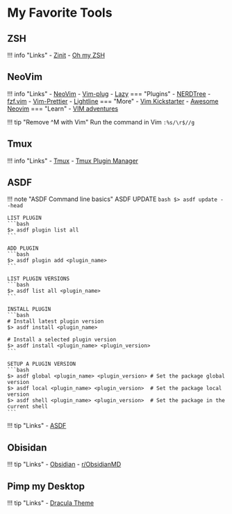 # My Favorite Tools
## ZSH
!!! info "Links"
    - [Zinit](https://github.com/zdharma-continuum/zinit)
    - [Oh my ZSH](https://ohmyz.sh)

## NeoVim
!!! info "Links"
    - [NeoVim](https://neovim.io/)
    - [Vim-plug](https://github.com/junegunn/vim-plug)
    - [Lazy](https://github.com/folke/lazy.nvim)
    === "Plugins"
    - [NERDTree](https://github.com/preservim/nerdtree)
    - [fzf.vim](https://github.com/junegunn/fzf.vim)
    - [Vim-Prettier](https://github.com/prettier/vim-prettier)
    - [Lightline](https://github.com/itchyny/lightline.vim)
    === "More"
    - [Vim Kickstarter](https://github.com/nvim-lua/kickstart.nvim)
    - [Awesome Neovim](https://github.com/rockerBOO/awesome-neovim)
    === "Learn"
    - [VIM adventures](https://vim-adventures.com)

!!! tip "Remove ^M with Vim"
    Run the command in Vim
    ```
    :%s/\r$//g
    ```
## Tmux
!!! info "Links"
    - [Tmux](https://github.com/tmux/tmux)
    - [Tmux Plugin Manager](https://github.com/tmux-plugins/tpm)

## ASDF
!!! note "ASDF Command line basics"
    ASDF UPDATE
    ```bash
    $> asdf update --head
    ```

    LIST PLUGIN
    ```bash
    $> asdf plugin list all
    ```

    ADD PLUGIN
    ```bash
    $> asdf plugin add <plugin_name>
    ```

    LIST PLUGIN VERSIONS
    ```bash
    $> asdf list all <plugin_name>
    ```

    INSTALL PLUGIN
    ```bash
    # Install latest plugin version
    $> asdf install <plugin_name>

    # Install a selected plugin version
    $> asdf install <plugin_name> <plugin_version>
    ```

    SETUP A PLUGIN VERSION
    ```bash
    $> asdf global <plugin_name> <plugin_version> # Set the package global version
    $> asdf local <plugin_name> <plugin_version>  # Set the package local version
    $> asdf shell <plugin_name> <plugin_version>  # Set the package in the current shell
    ```

!!! tip "Links"
    - [ASDF](https://asdf-vm.com)

## Obisidan
!!! tip "Links"
    - [Obsidian](https://obsidian.md)
    - [r/ObsidianMD](https://www.reddit.com/r/ObsidianMD/)

## Pimp my Desktop
!!! tip "Links"
    - [Dracula Theme](https://draculatheme.com)
